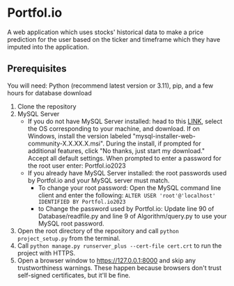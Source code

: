 # Portfol.io
A web application which uses stocks' historical data to make a price prediction for the user based on the ticker and timeframe which they have imputed into the application.

## Prerequisites
You will need: Python (recommend latest version or 3.11), pip, and a few hours for database download
1. Clone the repository 
2. MySQL Server
    * If you do not have MySQL Server installed: head to this [LINK](https://dev.mysql.com/downloads/mysql/), select the OS corresponding to your machine, and download. If on Windows, install the version labeled "mysql-installer-web-community-X.X.XX.X.msi".  During the install, if prompted for additional features, click "No thanks, just start my download." Accept all default settings. When prompted to enter a password for the root user enter: Portfol.io2023
    * If you already have MySQL Server installed: the root passwords used by Portfol.io and your MySQL server must match.
        * To change your root password: Open the MySQL command line client and enter the following: `ALTER USER 'root'@'localhost' IDENTIFIED BY Portfol.io2023`
        * to Change the password used by Portfol.io: Update line 90 of Database/readfile.py and line 9 of Algorithm/query.py to use your MySQL root password.  
3. Open the root directory of the repository and call `python project_setup.py` from the terminal.
4. Call `python manage.py runserver_plus --cert-file cert.crt` to run the project with HTTPS.
5. Open a browser window to https://127.0.0.1:8000 and skip any trustworthiness warnings. These happen because browsers don't trust self-signed certificates, but it'll be fine. 
